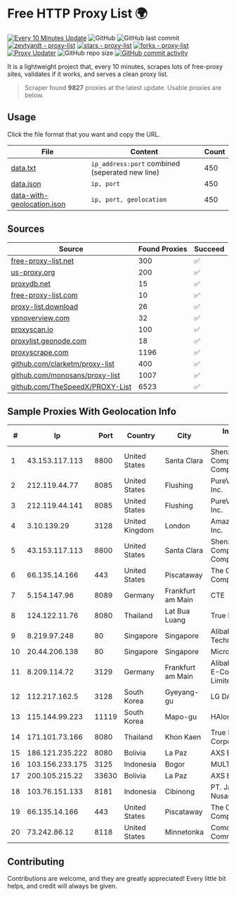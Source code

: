 
# Free HTTP Proxy List 🌍

[![Every 10 Minutes Update](https://github.com/mertguvencli/http-proxy-list/actions/workflows/main.yml/badge.svg?branch=main)](https://github.com/mertguvencli/http-proxy-list/actions/workflows/main.yml)
![GitHub](https://img.shields.io/github/license/mertguvencli/http-proxy-list)
![GitHub last commit](https://img.shields.io/github/last-commit/mertguvencli/http-proxy-list)
[![zevtyardt - proxy-list](https://img.shields.io/static/v1?label=zevtyardt&message=proxy-list&color=blue&logo=github)](https://github.com/zevtyardt/proxy-list "Go to GitHub repo")
[![stars - proxy-list](https://img.shields.io/github/stars/zevtyardt/proxy-list?style=social)](https://github.com/zevtyardt/proxy-list)
[![forks - proxy-list](https://img.shields.io/github/forks/zevtyardt/proxy-list?style=social)](https://github.com/zevtyardt/proxy-list)
[![Proxy Updater](https://github.com/zevtyardt/proxy-list/workflows/Proxy%20Updater/badge.svg)](https://github.com/zevtyardt/proxy-list/actions?query=workflow:"Proxy+Updater")
![GitHub repo size](https://img.shields.io/github/repo-size/zevtyardt/proxy-list)
[![GitHub commit activity](https://img.shields.io/github/commit-activity/m/zevtyardt/proxy-list?logo=commits)](https://github.com/zevtyardt/proxy-list/commits/main)

It is a lightweight project that, every 10 minutes, scrapes lots of free-proxy sites, validates if it works, and serves a clean proxy list.

> Scraper found **9827** proxies at the latest update. Usable proxies are below.

## Usage

Click the file format that you want and copy the URL.

|File|Content|Count|
|----|-------|-----|
|[data.txt](https://raw.githubusercontent.com/mertguvencli/http-proxy-list/main/proxy-list/data.txt)|`ip_address:port` combined (seperated new line)|450|
|[data.json](https://raw.githubusercontent.com/mertguvencli/http-proxy-list/main/proxy-list/data.json)|`ip, port`|450|
|[data-with-geolocation.json](https://raw.githubusercontent.com/mertguvencli/http-proxy-list/main/proxy-list/data-with-geolocation.json)|`ip, port, geolocation`|450|

## Sources

|Source|Found Proxies|Succeed|
|------|-------------|-------|
|[free-proxy-list.net](https://free-proxy-list.net)|300|✅|
|[us-proxy.org](https://www.us-proxy.org)|200|✅|
|[proxydb.net](http://proxydb.net)|15|✅|
|[free-proxy-list.com](https://free-proxy-list.com/?page=&port=&type%5B%5D=http&type%5B%5D=https&up_time=0&search=Search)|10|✅|
|[proxy-list.download](https://www.proxy-list.download/HTTP)|26|✅|
|[vpnoverview.com](https://vpnoverview.com/privacy/anonymous-browsing/free-proxy-servers)|32|✅|
|[proxyscan.io](https://www.proxyscan.io)|100|✅|
|[proxylist.geonode.com](https://proxylist.geonode.com/api/proxy-list?limit=300&page=1&sort_by=lastChecked&sort_type=desc&protocols=http,https)|18|✅|
|[proxyscrape.com](https://api.proxyscrape.com/v2/?request=displayproxies&protocol=http&timeout=10000&country=all&ssl=all&anonymity=all)|1196|✅|
|[github.com/clarketm/proxy-list](https://raw.githubusercontent.com/clarketm/proxy-list/master/proxy-list-raw.txt)|400|✅|
|[github.com/monosans/proxy-list](https://raw.githubusercontent.com/monosans/proxy-list/main/proxies/http.txt)|1007|✅|
|[github.com/TheSpeedX/PROXY-List](https://raw.githubusercontent.com/TheSpeedX/PROXY-List/master/http.txt)|6523|✅|


## Sample Proxies With Geolocation Info

|#|Ip|Port|Country|City|Internet Service Provider|
|-|--|----|-------|----|-------------------------|
|1|43.153.117.113|8800|United States|Santa Clara|Shenzhen Tencent Computer Systems Company Limited|
|2|212.119.44.77|8085|United States|Flushing|PureVoltage Hosting Inc.|
|3|212.119.44.141|8085|United States|Flushing|PureVoltage Hosting Inc.|
|4|3.10.139.29|3128|United Kingdom|London|Amazon Technologies Inc.|
|5|43.153.117.113|8800|United States|Santa Clara|Shenzhen Tencent Computer Systems Company Limited|
|6|66.135.14.166|443|United States|Piscataway|The Constant Company, LLC|
|7|5.154.147.96|8089|Germany|Frankfurt am Main|CTE|
|8|124.122.11.76|8080|Thailand|Lat Bua Luang|True Internet Co., Ltd.|
|9|8.219.97.248|80|Singapore|Singapore|Alibaba (US) Technology Co., Ltd.|
|10|20.44.206.138|80|Singapore|Singapore|Microsoft Corporation|
|11|8.209.114.72|3129|Germany|Frankfurt am Main|Alibaba.com Singapore E-Commerce Private Limited|
|12|112.217.162.5|3128|South Korea|Gyeyang-gu|LG DACOM Corporation|
|13|115.144.99.223|11119|South Korea|Mapo-gu|HAIonNet|
|14|171.101.73.166|8080|Thailand|Khon Kaen|True Internet Corporation CO. Ltd.|
|15|186.121.235.222|8080|Bolivia|La Paz|AXS Bolivia S. A.|
|16|103.156.233.175|3125|Indonesia|Bogor|MULTIMEDIALINKTECH|
|17|200.105.215.22|33630|Bolivia|La Paz|AXS Bolivia S. A.|
|18|103.76.151.133|8181|Indonesia|Cibinong|PT. Java Digital Nusantara|
|19|66.135.14.166|443|United States|Piscataway|The Constant Company, LLC|
|20|73.242.86.12|8118|United States|Minnetonka|Comcast Cable Communications|



## Contributing

Contributions are welcome, and they are greatly appreciated! Every
little bit helps, and credit will always be given.


